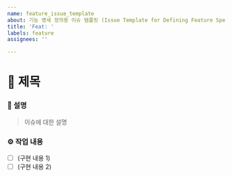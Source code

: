 ```yaml
---
name: feature_issue_template
about: 기능 명세 정의용 이슈 템플릿 (Issue Template for Defining Feature Specifications)
title: 'Feat: '
labels: feature
assignees: ''

---
```


<!--아래에 이슈 제목을 적어주세요.-->
# 📌 제목 


### 📝 설명
<!-- 이슈에 대한 간단한 설명을 적어주세요.-->
> 이슈에 대한 설명

### ⚙️ 작업 내용
<!-- 작업해야 하는 내용들을 개별적으로 나눠서 작성해주세요.  -->
- [ ] (구현 내용 1)
- [ ] (구현 내용 2)
